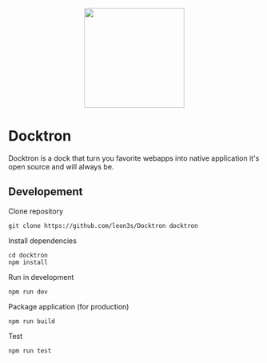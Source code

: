 <p align="center">
  <img
    src="https://docktron.org/images/logo.png"
    width="200"
  >
</p>

# Docktron

Docktron is a dock that turn you favorite webapps into native application
it's open source and will always be.

## Developement

Clone repository
```
git clone https://github.com/leon3s/Docktron docktron
```
Install dependencies
```
cd docktron
npm install
```

Run in development
```
npm run dev
```
Package application (for production)
```
npm run build
```
Test
```
npm run test
```
